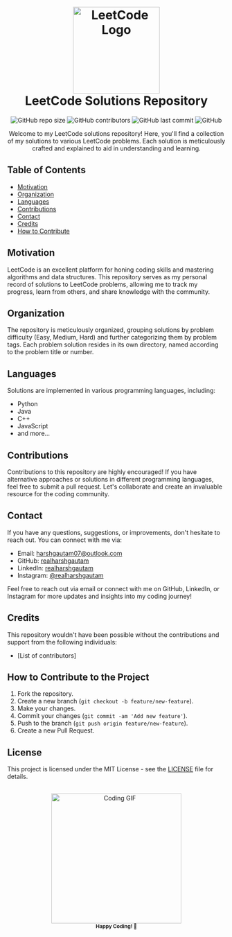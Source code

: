 <!-- Title -->
<h1 align="center">
  <br>
  <img src="https://upload.wikimedia.org/wikipedia/commons/1/19/LeetCode_logo_black.png" alt="LeetCode Logo" width="200">
  <br>
  LeetCode Solutions Repository
  <br>
</h1>

<!-- Badges -->
<p align="center">
  <img alt="GitHub repo size" src="https://img.shields.io/github/repo-size/realharshgautam/leetcode-solutions">
  <img alt="GitHub contributors" src="https://img.shields.io/github/contributors/realharshgautam/leetcode-solutions">
  <img alt="GitHub last commit" src="https://img.shields.io/github/last-commit/realharshgautam/leetcode-solutions">
  <img alt="GitHub" src="https://img.shields.io/github/license/realharshgautam/leetcode-solutions">
</p>

<!-- Description -->
<p align="center">
  Welcome to my LeetCode solutions repository! Here, you'll find a collection of my solutions to various LeetCode problems. Each solution is meticulously crafted and explained to aid in understanding and learning.
</p>

<!-- Table of Contents -->
## Table of Contents
- [Motivation](#motivation)
- [Organization](#organization)
- [Languages](#languages)
- [Contributions](#contributions)
- [Contact](#contact)
- [Credits](#credits)
- [How to Contribute](#how-to-contribute)

<!-- Motivation -->
## Motivation
LeetCode is an excellent platform for honing coding skills and mastering algorithms and data structures. This repository serves as my personal record of solutions to LeetCode problems, allowing me to track my progress, learn from others, and share knowledge with the community.

<!-- Organization -->
## Organization
The repository is meticulously organized, grouping solutions by problem difficulty (Easy, Medium, Hard) and further categorizing them by problem tags. Each problem solution resides in its own directory, named according to the problem title or number.

<!-- Languages -->
## Languages
Solutions are implemented in various programming languages, including:
- Python
- Java
- C++
- JavaScript
- and more...

<!-- Contributions -->
## Contributions
Contributions to this repository are highly encouraged! If you have alternative approaches or solutions in different programming languages, feel free to submit a pull request. Let's collaborate and create an invaluable resource for the coding community.

<!-- Contact -->
## Contact
If you have any questions, suggestions, or improvements, don't hesitate to reach out. You can connect with me via:
- Email: [harshgautam07@outlook.com](mailto:harshgautam07@outlook.com)
- GitHub: [realharshgautam](https://github.com/realharshgautam)
- LinkedIn: [realharshgautam](https://www.linkedin.com/in/realharshgautam)
- Instagram: [@realharshgautam](https://www.instagram.com/realharshgautam/)

Feel free to reach out via email or connect with me on GitHub, LinkedIn, or Instagram for more updates and insights into my coding journey!

<!-- Credits -->
## Credits
This repository wouldn't have been possible without the contributions and support from the following individuals:
- [List of contributors]

<!-- How to Contribute -->
## How to Contribute to the Project
1. Fork the repository.
2. Create a new branch (`git checkout -b feature/new-feature`).
3. Make your changes.
4. Commit your changes (`git commit -am 'Add new feature'`).
5. Push to the branch (`git push origin feature/new-feature`).
6. Create a new Pull Request.

<!-- License -->
## License
This project is licensed under the MIT License - see the [LICENSE](LICENSE) file for details.

<!-- Footer -->
<p align="center">
  <br>
  <img src="https://media.giphy.com/media/ZVik7pBtu9dNS/giphy.gif" alt="Coding GIF" width="300">
  <br>
  <sub><b>Happy Coding! 🚀</b></sub>
</p>
